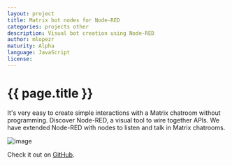 ```yaml
---
layout: project
title: Matrix bot nodes for Node-RED
categories: projects other
description: Visual bot creation using Node-RED
author: mlopezr
maturity: Alpha
language: JavaScript
license: 
---
```


# {{ page.title }}
It's very easy to create simple interactions with a Matrix chatroom without programming. Discover Node-RED, a visual tool to wire together APIs. We have extended Node-RED with nodes to listen and talk in Matrix chatrooms.

![image](https://github.com/mlopezr/node-red-contrib-matrixbot/raw/master/docs/nodered-twitter.png)

Check it out on [GitHub](https://github.com/mlopezr/node-red-contrib-matrixbot).
